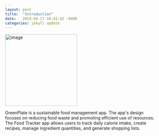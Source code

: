```yaml
---
layout: post
title:  "Introduction"
date:   2024-04-17 16:41:42 -0400
categories: jekyll update
---
```



<img width="236" alt="image" src="https://github.com/rchtgpt/CS2340A_Team26/assets/87133706/5b719a93-30c5-4b65-a43f-1866206249de">


GreenPlate is a sustainable food management app. The app's design focuses on reducing food waste and promoting efficient use of resources. The Food Tracker app allows users to track daily calorie intake, create recipes, manage ingredient quantities, and generate shopping lists.
